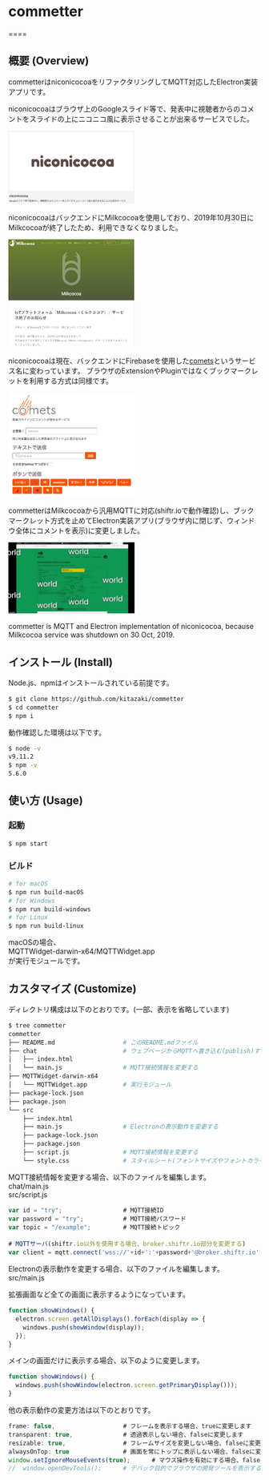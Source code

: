 # commetter
====

## 概要 (Overview)
commetterはniconicocoaをリファクタリングしてMQTT対応したElectron実装アプリです。

niconicocoaはブラウザ上のGoogleスライド等で、発表中に視聴者からのコメントをスライドの上にニコニコ風に表示させることが出来るサービスでした。

<img src="niconicocoa.png" width="50%">

niconicocoaはバックエンドにMilkcocoaを使用しており、2019年10月30日にMilkcocoaが終了したため、利用できなくなりました。

<img src="Milkcocoa_loss.png" width="50%">

niconicocoaは現在、バックエンドにFirebaseを使用した<a href="https://comets.nabettu.com/">comets</a>というサービス名に変わっています。
ブラウザのExtensionやPluginではなくブックマークレットを利用する方式は同様です。

<img src="comets.png" width="50%">

commetterはMilkcocoaから汎用MQTTに対応(shiftr.ioで動作確認)し、ブックマークレット方式を止めてElectron実装アプリ(ブラウザ内に閉じず、ウィンドウ全体にコメントを表示)に変更しました。

<img src="commetter.png" width="50%">

commetter is MQTT and Electron implementation of niconicocoa, because Milkcocoa service was shutdown on 30 Oct, 2019.

## インストール (Install)
Node.js、npmはインストールされている前提です。

```bash
$ git clone https://github.com/kitazaki/commetter
$ cd commetter
$ npm i
```

動作確認した環境は以下です。

```bash
$ node -v
v9.11.2
$ npm -v
5.6.0
```

## 使い方 (Usage)
### 起動
```bash
$ npm start
```
### ビルド

```bash
# for macOS
$ npm run build-macOS
# for Windows
$ npm run build-windows
# for Linux
$ npm run build-linux
```
macOSの場合、  
MQTTWidget-darwin-x64/MQTTWidget.app  
が実行モジュールです。

## カスタマイズ (Customize)
ディレクトリ構成は以下のとおりです。(一部、表示を省略しています)

```bash
$ tree commetter
commetter
├── README.md					# このREADME.mdファイル
├── chat						# ウェブページからMQTTへ書き込む(publish)するサンプル
│   ├── index.html
│   └── main.js					# MQTT接続情報を変更する
├── MQTTWidget-darwin-x64
│   └── MQTTWidget.app			# 実行モジュール
├── package-lock.json
├── package.json
└── src
    ├── index.html
    ├── main.js					# Electronの表示動作を変更する
    ├── package-lock.json
    ├── package.json
    ├── script.js				# MQTT接続情報を変更する
    └── style.css				# スタイルシート(フォントサイズやフォントカラーなどを変更する)
```
MQTT接続情報を変更する場合、以下のファイルを編集します。  
chat/main.js  
src/script.js  

```javascript
var id = "try";					# MQTT接続ID
var password = "try";			# MQTT接続パスワード
var topic = "/example";			# MQTT接続トピック

# MQTTサーバ(shiftr.io以外を使用する場合、broker.shiftr.io部分を変更する)
var client = mqtt.connect('wss://'+id+':'+password+'@broker.shiftr.io', {
```
Electronの表示動作を変更する場合、以下のファイルを編集します。  
src/main.js

拡張画面など全ての画面に表示するようになっています。

```javascript
function showWindows() {
  electron.screen.getAllDisplays().forEach(display => {
    windows.push(showWindow(display));
  });
}
```

メインの画面だけに表示する場合、以下のように変更します。

```javascript
function showWindows() {
  windows.push(showWindow(electron.screen.getPrimaryDisplay()));
}
```

他の表示動作の変更方法は以下のとおりです。

```javascript
frame: false,					# フレームを表示する場合、trueに変更します
transparent: true,				# 透過表示しない場合、falseに変更します
resizable: true,				# フレームサイズを変更しない場合、falseに変更します
alwaysOnTop: true				# 画面を常にトップに表示しない場合、falseに変更します
window.setIgnoreMouseEvents(true);		# マウス操作を有効にする場合、falseに変更します
//  window.openDevTools();		# デバック目的でブラウザの開発ツールを表示する場合、コメントイン(//を削除)します
```

